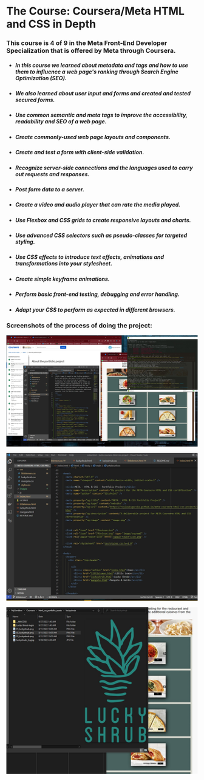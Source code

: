 # The Course: Coursera/Meta HTML and CSS in Depth

### This course is 4 of 9 in the Meta Front-End Developer Specialization that is offered by Meta through Coursera.



- ##### In this course we learned about metadata and tags and how to use them to influence a web page's ranking through Search Engine Optimization (SEO).

- ##### We also learned about user input and forms and created and tested secured forms.

- ##### Use common semantic and meta tags to improve the accessibility, readability and SEO of a web page.

- ##### Create commonly-used web page layouts and components. 

- ##### Create and test a form with client-side validation. 

- ##### Recognize server-side connections and the languages used to carry out requests and     responses. 

- ##### Post form data to a server. 

- ##### Create a video and audio player that can rate the media played. 

- ##### Use Flexbox and CSS grids to create responsive layouts and charts. 

- ##### Use advanced CSS selectors such as pseudo-classes for targeted styling. 

- ##### Use CSS effects to introduce text effects, animations and transformations into your stylesheet. 

- ##### Create simple keyframe animations. 

- ##### Perform basic front-end testing, debugging and error handling. 

- ##### Adapt your CSS to perform as expected in different browsers.

### Screenshots of the process of doing the project:

![](./images/readme_wholepicture.jpg)

![](./images/readme_visualcode.jpg)

![](./images/readme_graphic_assets.jpg)


